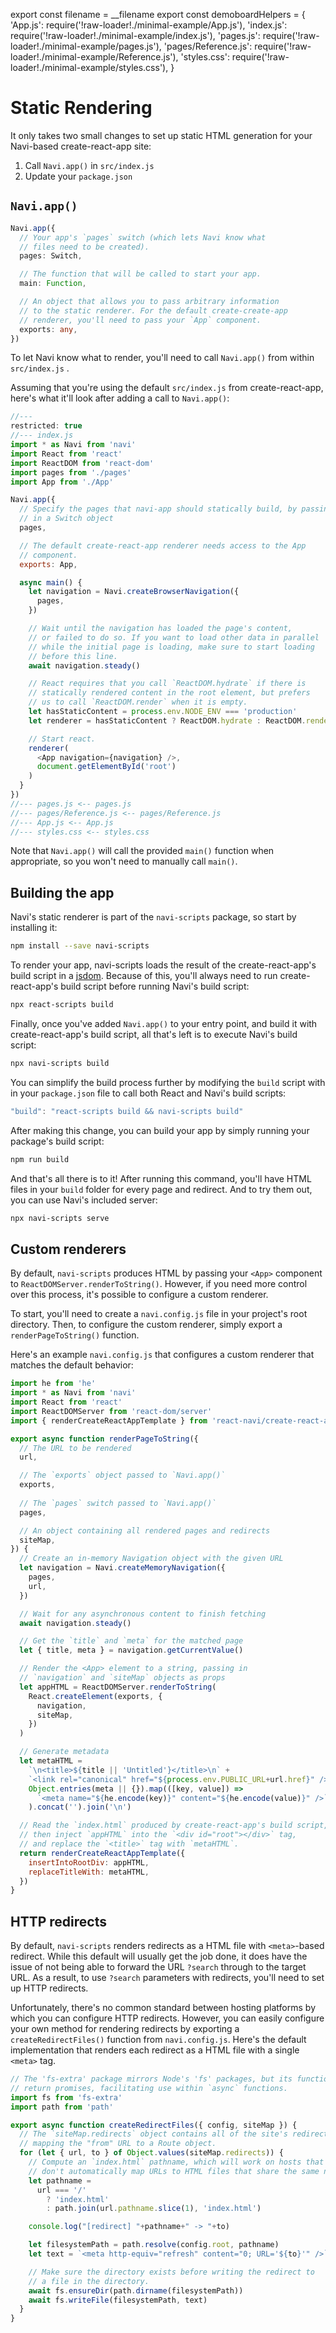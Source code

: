 export const filename = __filename
export const demoboardHelpers = {
  'App.js': require('!raw-loader!./minimal-example/App.js'),
  'index.js': require('!raw-loader!./minimal-example/index.js'),
  'pages.js': require('!raw-loader!./minimal-example/pages.js'),
  'pages/Reference.js': require('!raw-loader!./minimal-example/Reference.js'),
  'styles.css': require('!raw-loader!./minimal-example/styles.css'),
}

Static Rendering
================

It only takes two small changes to set up static HTML generation for your Navi-based create-react-app site:

1. Call `Navi.app()` in `src/index.js`
2. Update your `package.json`


`Navi.app()`
------------

```typescript
Navi.app({
  // Your app's `pages` switch (which lets Navi know what
  // files need to be created).
  pages: Switch,

  // The function that will be called to start your app.
  main: Function,

  // An object that allows you to pass arbitrary information
  // to the static renderer. For the default create-create-app
  // renderer, you'll need to pass your `App` component.
  exports: any,
})
```

To let Navi know what to render, you'll need to call `Navi.app()` from within `src/index.js` .

Assuming that you're using the default `src/index.js` from create-react-app, here's what it'll look after adding a call to `Navi.app()`:

```js
//---
restricted: true
//--- index.js
import * as Navi from 'navi'
import React from 'react'
import ReactDOM from 'react-dom'
import pages from './pages'
import App from './App'

Navi.app({
  // Specify the pages that navi-app should statically build, by passing
  // in a Switch object
  pages,

  // The default create-react-app renderer needs access to the App
  // component.
  exports: App,

  async main() {
    let navigation = Navi.createBrowserNavigation({
      pages,
    })

    // Wait until the navigation has loaded the page's content,
    // or failed to do so. If you want to load other data in parallel
    // while the initial page is loading, make sure to start loading
    // before this line.
    await navigation.steady()

    // React requires that you call `ReactDOM.hydrate` if there is
    // statically rendered content in the root element, but prefers
    // us to call `ReactDOM.render` when it is empty.
    let hasStaticContent = process.env.NODE_ENV === 'production'
    let renderer = hasStaticContent ? ReactDOM.hydrate : ReactDOM.render

    // Start react.
    renderer(
      <App navigation={navigation} />,
      document.getElementById('root')
    )
  }
})
//--- pages.js <-- pages.js
//--- pages/Reference.js <-- pages/Reference.js
//--- App.js <-- App.js
//--- styles.css <-- styles.css
```

Note that `Navi.app()` will call the provided `main()` function when appropriate, so you won't need to manually call `main()`.


Building the app
----------------

Navi's static renderer is part of the `navi-scripts` package, so start by installing it:

```bash
npm install --save navi-scripts
```

To render your app, navi-scripts loads the result of the create-react-app's build script in a [jsdom](https://github.com/jsdom/jsdom). Because of this, you'll always need to run create-react-app's build script before running Navi's build script:

```bash
npx react-scripts build
```

Finally, once you've added `Navi.app()` to your entry point, and build it with create-react-app's build script, all that's left is to execute Navi's build script:

```bash
npx navi-scripts build
```

You can simplify the build process further by modifying the `build` script with in your `package.json` file to call both React and Navi's build scripts:

```js
"build": "react-scripts build && navi-scripts build"
```

After making this change, you can build your app by simply running your package's build script:

```bash
npm run build
```

And that's all there is to it! After running this command, you'll have HTML files in your `build` folder for every page and redirect. And to try them out, you can use Navi's included server:

```bash
npx navi-scripts serve
```


Custom renderers
----------------

By default, `navi-scripts` produces HTML by passing your `<App>` component to `ReactDOMServer.renderToString()`. However, if you need more control over this process, it's possible to configure a custom renderer.

To start, you'll need to create a `navi.config.js` file in your project's root directory. Then, to configure the custom renderer, simply export a `renderPageToString()` function.

Here's an example `navi.config.js` that configures a custom renderer that matches the default behavior:

```js
import he from 'he'
import * as Navi from 'navi'
import React from 'react'
import ReactDOMServer from 'react-dom/server'
import { renderCreateReactAppTemplate } from 'react-navi/create-react-app'

export async function renderPageToString({
  // The URL to be rendered
  url,

  // The `exports` object passed to `Navi.app()`
  exports,
  
  // The `pages` switch passed to `Navi.app()`
  pages,

  // An object containing all rendered pages and redirects
  siteMap,
}) {
  // Create an in-memory Navigation object with the given URL
  let navigation = Navi.createMemoryNavigation({
    pages,
    url,
  })

  // Wait for any asynchronous content to finish fetching
  await navigation.steady()

  // Get the `title` and `meta` for the matched page
  let { title, meta } = navigation.getCurrentValue()

  // Render the <App> element to a string, passing in
  // `navigation` and `siteMap` objects as props
  let appHTML = ReactDOMServer.renderToString(
    React.createElement(exports, {
      navigation,
      siteMap,
    })
  )

  // Generate metadata 
  let metaHTML =
    `\n<title>${title || 'Untitled'}</title>\n` +
    `<link rel="canonical" href="${process.env.PUBLIC_URL+url.href}" />\n`+
    Object.entries(meta || {}).map(([key, value]) =>
      `<meta name="${he.encode(key)}" content="${he.encode(value)}" />`
    ).concat('').join('\n')

  // Read the `index.html` produced by create-react-app's build script,
  // then inject `appHTML` into the `<div id="root"></div>` tag,
  // and replace the `<title>` tag with `metaHTML`.
  return renderCreateReactAppTemplate({
    insertIntoRootDiv: appHTML,
    replaceTitleWith: metaHTML,
  })
}
```


## HTTP redirects

By default, `navi-scripts` renders redirects as a HTML file with `<meta>`-based redirect. While this default will usually get the job done, it does have the issue of not being able to forward the URL `?search` through to the target URL. As a result, to use `?search` parameters with redirects, you'll need to set up HTTP redirects.

Unfortunately, there's no common standard between hosting platforms by which you can configure HTTP redirects. However, you can easily configure your own method for rendering redirects by exporting a `createRedirectFiles()` function from `navi.config.js`. Here's the default implementation that renders each redirect as a HTML file with a single `<meta>` tag.

```js
// The 'fs-extra' package mirrors Node's 'fs' packages, but its functions
// return promises, facilitating use within `async` functions.
import fs from 'fs-extra'
import path from 'path'

export async function createRedirectFiles({ config, siteMap }) {
  // The `siteMap.redirects` object contains all of the site's redirects,
  // mapping the "from" URL to a Route object.
  for (let { url, to } of Object.values(siteMap.redirects)) {
    // Compute an `index.html` pathname, which will work on hosts that
    // don't automatically map URLs to HTML files that share the same name.
    let pathname =
      url === '/'
        ? 'index.html'
        : path.join(url.pathname.slice(1), 'index.html')

    console.log("[redirect] "+pathname+" -> "+to)

    let filesystemPath = path.resolve(config.root, pathname)
    let text = `<meta http-equiv="refresh" content="0; URL='${to}'" />`

    // Make sure the directory exists before writing the redirect to
    // a file in the directory.
    await fs.ensureDir(path.dirname(filesystemPath))
    await fs.writeFile(filesystemPath, text)
  }
}
```

